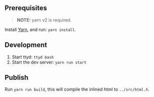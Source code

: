 ## Prerequisites

> **NOTE:** yarn v2 is required.

Install [Yarn](https://yarnpkg.com/getting-started/install), and run: `yarn install`.

## Development

1. Start ttyd: `ttyd bash`
2. Start the dev server: `yarn run start`

## Publish

Run `yarn run build`, this will compile the inlined html to `../src/html.h`.
